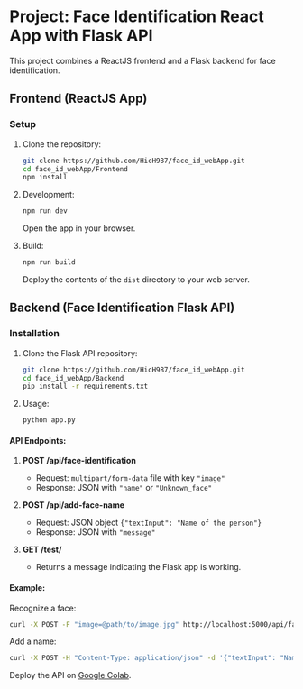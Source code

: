 # Project: Face Identification React App with Flask API

This project combines a ReactJS frontend and a Flask backend for face identification.

## Frontend (ReactJS App)

### Setup

1. Clone the repository:

    ```bash
    git clone https://github.com/HicH987/face_id_webApp.git
    cd face_id_webApp/Frontend
    npm install
    ```

2. Development:

    ```bash
    npm run dev
    ```

    Open the app in your browser.

3. Build:

    ```bash
    npm run build
    ```

    Deploy the contents of the `dist` directory to your web server.


## Backend (Face Identification Flask API)

### Installation

1. Clone the Flask API repository:

    ```bash
    git clone https://github.com/HicH987/face_id_webApp.git
    cd face_id_webApp/Backend
    pip install -r requirements.txt
    ```

2. Usage:

    ```bash
    python app.py
    ```

#### API Endpoints:

1. **POST /api/face-identification**

   - Request: `multipart/form-data` file with key `"image"`
   - Response: JSON with `"name"` or `"Unknown_face"`

2. **POST /api/add-face-name**

   - Request: JSON object `{"textInput": "Name of the person"}`
   - Response: JSON with `"message"`

3. **GET /test/**

   - Returns a message indicating the Flask app is working.

#### Example:

Recognize a face:

```bash
curl -X POST -F "image=@path/to/image.jpg" http://localhost:5000/api/face-identification
```

Add a name:

```bash
curl -X POST -H "Content-Type: application/json" -d '{"textInput": "Name of the person"}' http://localhost:5000/api/add-face-name
```


Deploy the API on [Google Colab](https://colab.research.google.com/github/HicH987/face_id_webApp/blob/master/Backend/_deployment_colab.ipynb).